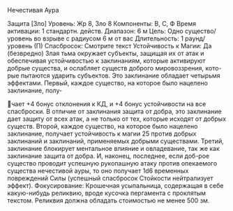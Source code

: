
Нечестивая Аура

Защита [Зло]
Уровень: Жр 8, Зло 8
Компоненты: В, С, Ф
Время активации: 1 стандартн. действ.
Диапазон: 6 м
Цель: Одно существо/уровень во взрыве
с радиусом 6 м от вас
Длительность: 1 раунд/уровень (П)
Спасбросок: Смотрите текст
Устойчивость к Магии: Да (безвредно)
Злая тьма окружает субъекты, защищая
их от атак и обеспечивая устойчивостью
к заклинаниям, которые активируют
добрые существа, и ослабляет существ
доброго мировоззрения, кото-рые пытаются ударить субъектов. Это заклинание обладает четырьмя эффектами.
Первый, каждое существо, на которое было нацелено заклинание, полу-

чает +4 бонус отклонения к КД, и +4
бонус устойчивости на все спасброски.
В отличие от заклинания защита от
добра, это заклинание дает защиту от
всех атак, а не только от тех, которые
исходят от добрых существ.
Второй, каждое существо, на которое
было нацелено заклинание, получает
устойчивость к магии 25 против добрых заклинаний и заклинаний, применяемых добрыми существами.
Третий, заклинание блокирует ментальное влияние и овладевание, так же
как заклинание защита от добра.
И, наконец, последнее, если доб-рое
существо проводит успешную рукопашную атаку против опекаемого существа
нечестивой ауры, то оно получает 1d6
временных повреждений Силы (успешный спасбросок Стойкости нейтрализует эффект).
Фокусирование: Крошечная усыпальница, содержащая в себе какую-нибудь
реликвию, вроде кусочка пергамента с
проклятым текстом. Реликвия должна
обладать стоимостью не менее 500 зм.